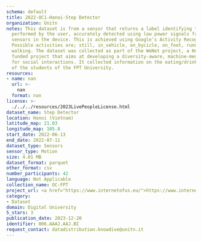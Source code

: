 ```yaml
---
schema: default
title: 2022-OC1-Hanoi-Step Detector
organization: Unitn
notes: This dataset is from a sensor that returns a label identifying the activity
  performed by the user, accurately detected using low power signals from multiple
  sensors in the device. This is achieved using Google’s Activity Recognition API.
  Possible activities are; still, in_vehicle, on_bycicle, on_foot, running, tilting,
  walking. The dataset was collected as part of the WeNet project, a Horizon 2020
  funded project that aims at developing a diversity-aware, machine-mediated paradigm
  for social interactions. It collected information on the eating/drinking activities
  of the students of the FPT University.
resources:
- name: nan
  url: >-
    nan
  format: nan
license: >-
  ./../../resources/2023LivePeopleLicense.html
dataset_name: Step Detector
location: Hanoi (Vietnam)
latitude_map: 21.03
longitude_map: 105.8
start_date: 2022-06-13
end_date: 2022-07-11
dataset_type: Sensors
sensor_type: Motion
size: 4.01 MB
dataset_format: parquet
other_format: csv
number_participants: 42
language: Not Applicable
collection_name: OC-FPT
project_url: <a href="https://www.internetofus.eu/">https://www.internetofus.eu/</a>
category:
- Dataset
domain: Digital University
5_stars: 3
publication_date: 2023-12-20
identifier: 006.AAAJ.AAJ.BI
request_contact: datadistribution.knowdive@unitn.it
---
```

